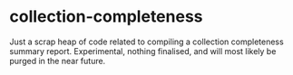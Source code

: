 # collection-completeness

Just a scrap heap of code related to compiling a collection completeness summary report.
Experimental, nothing finalised, and will most likely be purged in the near future.
